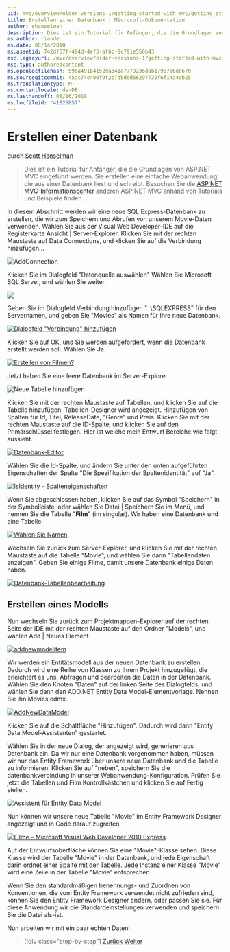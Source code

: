 ```yaml
---
uid: mvc/overview/older-versions-1/getting-started-with-mvc/getting-started-with-mvc-part4
title: Erstellen einer Datenbank | Microsoft-Dokumentation
author: shanselman
description: Dies ist ein Tutorial für Anfänger, die die Grundlagen von ASP.NET MVC eingeführt werden. Erstellen Sie eine einfache Webanwendung, die aus einer Datenbank liest und schreibt.
ms.author: riande
ms.date: 08/14/2010
ms.assetid: 742df67f-484d-4ef3-af6b-8c791e556b43
msc.legacyurl: /mvc/overview/older-versions-1/getting-started-with-mvc/getting-started-with-mvc-part4
msc.type: authoredcontent
ms.openlocfilehash: 596a491b4152da341a7779236dab17967a6de670
ms.sourcegitcommit: 45ac74e400f9f2b7dbded66297730f6f14a4eb25
ms.translationtype: MT
ms.contentlocale: de-DE
ms.lasthandoff: 08/16/2018
ms.locfileid: "41825857"
---
```

<a name="creating-a-database"></a>Erstellen einer Datenbank
====================
durch [Scott Hanselman](https://github.com/shanselman)

> Dies ist ein Tutorial für Anfänger, die die Grundlagen von ASP.NET MVC eingeführt werden. Sie erstellen eine einfache Webanwendung, die aus einer Datenbank liest und schreibt. Besuchen Sie die [ASP.NET MVC-Informationscenter](../../../index.md) anderen ASP.NET MVC anhand von Tutorials und Beispiele finden.


In diesem Abschnitt werden wir eine neue SQL Express-Datenbank zu erstellen, die wir zum Speichern und Abrufen von unserem Movie-Daten verwenden. Wählen Sie aus der Visual Web Developer-IDE auf die Registerkarte Ansicht | Server-Explorer. Klicken Sie mit der rechten Maustaste auf Data Connections, und klicken Sie auf die Verbindung hinzufügen...

![AddConnection](getting-started-with-mvc-part4/_static/image1.png)

Klicken Sie im Dialogfeld "Datenquelle auswählen" Wählen Sie Microsoft SQL Server, und wählen Sie weiter.

![](getting-started-with-mvc-part4/_static/image2.png)

Geben Sie im Dialogfeld Verbindung hinzufügen ". \SQLEXPRESS" für den Servernamen, und geben Sie "Movies" als Namen für Ihre neue Datenbank.

[![Dialogfeld "Verbindung" hinzufügen](getting-started-with-mvc-part4/_static/image4.png)](getting-started-with-mvc-part4/_static/image3.png)

Klicken Sie auf OK, und Sie werden aufgefordert, wenn die Datenbank erstellt werden soll. Wählen Sie Ja.

[![Erstellen von Filmen?](getting-started-with-mvc-part4/_static/image6.png)](getting-started-with-mvc-part4/_static/image5.png)

Jetzt haben Sie eine leere Datenbank im Server-Explorer.

![Neue Tabelle hinzufügen](getting-started-with-mvc-part4/_static/image7.png)

Klicken Sie mit der rechten Maustaste auf Tabellen, und klicken Sie auf die Tabelle hinzufügen. Tabellen-Designer wird angezeigt. Hinzufügen von Spalten für Id, Titel, ReleaseDate, "Genre" und Preis. Klicken Sie mit der rechten Maustaste auf die ID-Spalte, und klicken Sie auf den Primärschlüssel festlegen. Hier ist welche mein Entwurf Bereiche wie folgt aussieht.

[![Datenbank-Editor](getting-started-with-mvc-part4/_static/image9.png)](getting-started-with-mvc-part4/_static/image8.png)

Wählen Sie die Id-Spalte, und ändern Sie unter den unten aufgeführten Eigenschaften der Spalte "Die Spezifikation der Spaltenidentität" auf "Ja".

[![IsIdentity - Spalteneigenschaften](getting-started-with-mvc-part4/_static/image11.png)](getting-started-with-mvc-part4/_static/image10.png)

Wenn Sie abgeschlossen haben, klicken Sie auf das Symbol "Speichern" in der Symbolleiste, oder wählen Sie Datei | Speichern Sie im Menü, und nennen Sie die Tabelle "**Film**" (im singular). Wir haben eine Datenbank und eine Tabelle.

[![Wählen Sie Namen](getting-started-with-mvc-part4/_static/image13.png)](getting-started-with-mvc-part4/_static/image12.png)

Wechseln Sie zurück zum Server-Explorer, und klicken Sie mit der rechten Maustaste auf die Tabelle "Movie", und wählen Sie dann "Tabellendaten anzeigen". Geben Sie einige Filme, damit unsere Datenbank einige Daten haben.

[![Datenbank-Tabellenbearbeitung](getting-started-with-mvc-part4/_static/image15.png)](getting-started-with-mvc-part4/_static/image14.png)

## <a name="creating-a-model"></a>Erstellen eines Modells

Nun wechseln Sie zurück zum Projektmappen-Explorer auf der rechten Seite der IDE mit der rechten Maustaste auf den Ordner "Models", und wählen Add | Neues Element.

[![addnewmodelitem](getting-started-with-mvc-part4/_static/image17.png)](getting-started-with-mvc-part4/_static/image16.png)

Wir werden ein Entitätsmodell aus der neuen Datenbank zu erstellen. Dadurch wird eine Reihe von Klassen zu Ihrem Projekt hinzugefügt, die erleichtert es uns, Abfragen und bearbeiten die Daten in der Datenbank. Wählen Sie den Knoten "Daten" auf der linken Seite des Dialogfelds, und wählen Sie dann den ADO.NET Entity Data Model-Elementvorlage. Nennen Sie ihn Movies.edmx.

[![AddNewDataModel](getting-started-with-mvc-part4/_static/image19.png)](getting-started-with-mvc-part4/_static/image18.png)

Klicken Sie auf die Schaltfläche "Hinzufügen". Dadurch wird dann "Entity Data Model-Assistenten" gestartet.

Wählen Sie in der neue Dialog, der angezeigt wird, generieren aus Datenbank ein. Da wir nur eine Datenbank vorgenommen haben, müssen wir nur das Entity Framework über unsere neue Datenbank und die Tabelle zu informieren. Klicken Sie auf "neben", speichern Sie die datenbankverbindung in unserer Webanwendung-Konfiguration. Prüfen Sie jetzt die Tabellen und Film Kontrollkästchen und klicken Sie auf Fertig stellen.

[![Assistent für Entity Data Model](getting-started-with-mvc-part4/_static/image21.png)](getting-started-with-mvc-part4/_static/image20.png)

Nun können wir unsere neue Tabelle "Movie" im Entity Framework Designer angezeigt und in Code darauf zugreifen.

[![Filme – Microsoft Visual Web Developer 2010 Express](getting-started-with-mvc-part4/_static/image23.png)](getting-started-with-mvc-part4/_static/image22.png)

Auf der Entwurfsoberfläche können Sie eine "Movie"-Klasse sehen. Diese Klasse wird der Tabelle "Movie" in der Datenbank, und jede Eigenschaft darin ordnet einer Spalte mit der Tabelle. Jede Instanz einer Klasse "Movie" wird eine Zeile in der Tabelle "Movie" entsprechen.

Wenn Sie den standardmäßigen benennungs- und Zuordnen von Konventionen, die vom Entity Framework verwendet nicht zufrieden sind, können Sie den Entity Framework Designer ändern, oder passen Sie sie. Für diese Anwendung wir die Standardeinstellungen verwenden und speichern Sie die Datei als-ist.

Nun arbeiten wir mit ein paar echten Daten!

> [!div class="step-by-step"]
> [Zurück](getting-started-with-mvc-part3.md)
> [Weiter](getting-started-with-mvc-part5.md)
